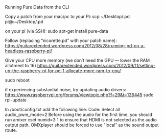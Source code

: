 Running Pure Data from the CLI

Copy a patch from your mac/pc to your Pi:
scp ~/Desktop/<filename>.pd pi@<ipAddress>:~/Desktop/<filename>.pd

on your pi (via SSH): 
sudo apt-get install pure-data

Follow (replacing “nicorette.pd” with your patch name):
https://guitarextended.wordpress.com/2012/08/28/running-pd-on-a-headless-raspberry-pi/

Give your CPU more memory (we don’t need the GPU — lower the RAM allotment to 16)
https://guitarextended.wordpress.com/2012/09/11/setting-up-the-raspberry-pi-for-pd-1-allocate-more-ram-to-cpu/

sudo reboot

if experiencing substantial noise, try updating audio drivers: https://www.raspberrypi.org/forums/viewtopic.php?f=29&t=136445 
sudo rpi-update

In /boot/config.txt add the following line:
Code: Select all
audio_pwm_mode=2
Before using the audio for the first time, you should run amixer cset numid=3 1 to ensure that HDMI is not selected as the audio output path. OMXplayer should be forced to use "local" as the sound output route.
